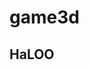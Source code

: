 # game3d
HaLOO
----------------------------------------------------------------------------------------------------------------------------
